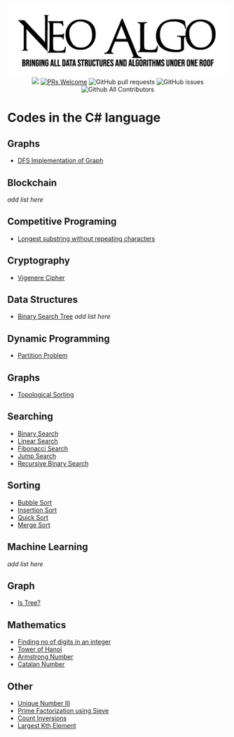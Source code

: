 <p align="center">
    <img src="../img/neo_algo.png"><br>
    <img src="https://img.shields.io/github/license/tesseractcoding/neoalgo?style=flat">
    <a href="http://makeapullrequest.com" target="_blank"><img src="https://img.shields.io/badge/PRs-welcome-brightgreen.svg?style=flat" alt="PRs Welcome"></a>
    <img alt="GitHub pull requests" src="https://img.shields.io/github/issues-pr/tesseractcoding/neoalgo">
    <img alt="GitHub issues" src="https://img.shields.io/github/issues/tesseractcoding/neoalgo">
    <img alt="Github All Contributors" src="https://img.shields.io/github/all-contributors/tesseractcoding/neoalgo">
</p>

# Codes in the C# language

## Graphs 
- [DFS Implementation of Graph](graphs/DFS.cs)

## Blockchain

_add list here_

## Competitive Programing

- [Longest substring without repeating characters](cp/LengthOfLongestSubstring.cs)

## Cryptography

- [Vigenere Cipher](cryptography/vigenere_cipher.cs)

## Data Structures
- [Binary Search Tree](dp/BinarySearchTree.cs)
_add list here_

## Dynamic Programming

- [Partition Problem](dp/PartitionProblem.cs)

## Graphs
- [Topological Sorting](graphs/TopologicalSorting.cs)

## Searching

- [Binary Search](search/BinarySearch.cs)
- [Linear Search](search/LinearSearch.cs)
- [Fibonacci Search](search/Fibonacci_Search.cs)
- [Jump Search](search/JumpSearch.cs)
- [Recursive Binary Search](search/RecursiveBinarySearch.cs)

## Sorting

- [Bubble Sort](sort/BubbleSort.cs)
- [Insertion Sort](sort/InsertionSort.cs)
- [Quick Sort](sort/QuickSort.cs)
- [Merge Sort](sort/MergeSort.cs)

## Machine Learning

_add list here_

## Graph
- [Is Tree?](graphs/IsTree.cs)

## Mathematics

- [Finding no of digits in an integer](math/Finding_no_of_digits_in_an_integer.cs)
- [Tower of Hanoi](math/tower_of_hanoi.cs)
- [Armstrong Number](math/Armstrong_Number.cs)
- [Catalan Number](math/Catalan_Number.cs)


## Other

- [Unique Number III](other/Unique_Number_III.cs)
- [Prime Factorization using Sieve](other/prime_factor_sieve.cs)
- [Count Inversions](other/CountInversions.cs)
- [Largest Kth Element](other/Largest_Kth_Element.cs)
